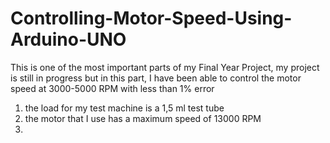 # Controlling-Motor-Speed-Using-Arduino-UNO
This is one of the most important parts of my Final Year Project, my project is still in progress but in this part, I have been able to control the motor speed at 3000-5000 RPM with less than 1% error

1. the load for my test machine is a 1,5 ml test tube
2. the motor that I use has a maximum speed of 13000 RPM
3. 
